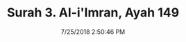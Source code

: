 ---
title       : "Surah 3. Al-i'Imran, Ayah 149"
date        : 7/25/2018 2:50:46 PM
draft       : false
type        : "quran"
layout      : "compare"
BookCode    : "CMP"
SurahNumber : "3"
AyahNumber  : "149"
TotalAyah   : "200"
---